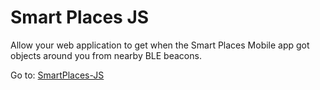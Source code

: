 Smart Places JS
===============================
Allow your web application to get when the Smart Places Mobile app got objects around you from nearby BLE beacons.

Go to:
[SmartPlaces-JS](https://github.com/samfcmc/smartplaces-js)
